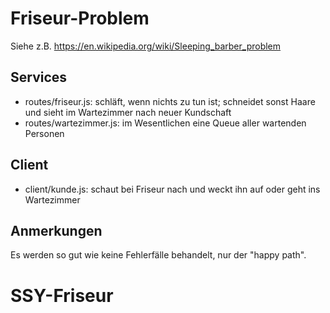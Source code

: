 # Friseur-Problem

Siehe z.B. https://en.wikipedia.org/wiki/Sleeping_barber_problem

## Services

* routes/friseur.js: schläft, wenn nichts zu tun ist; schneidet sonst Haare 
  und sieht im Wartezimmer nach neuer Kundschaft
* routes/wartezimmer.js: im Wesentlichen eine Queue aller wartenden Personen
  
## Client

* client/kunde.js: schaut bei Friseur nach und weckt ihn auf oder geht ins Wartezimmer

## Anmerkungen

Es werden so gut wie keine Fehlerfälle behandelt, nur der "happy path".
# SSY-Friseur
